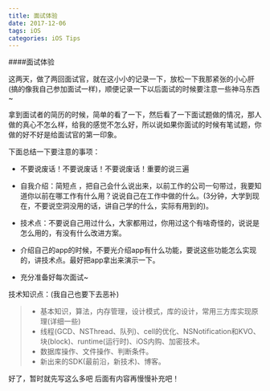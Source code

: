 ```yaml
---
title: 面试体验
date: 2017-12-06
tags: iOS
categories: iOS Tips
---
```


####面试体验

这两天，做了两回面试官，就在这小小的记录一下，放松一下我那紧张的小心肝(搞的像我自己参加面试一样)，顺便记录一下以后面试的时候要注意一些神马东西~

拿到面试者的简历的时候，简单的看了一下，然后看了一下面试题做的情况，那人做的真心不怎么样，给我的感觉不怎么好，所以说如果你面试的时候有笔试题，你做的好不好是给面试官的第一印象。

下面总结一下要注意的事项：

<!-- more -->

- 不要说废话！不要说废话！不要说废话！重要的说三遍

- 自我介绍：简短点 ，把自己会什么说出来，以前工作的公司一句带过，我要知道你以前在哪工作有什么用？说说自己在工作中做的什么。(3分钟，大学到现在，不要说空洞没用的话，讲自己学的什么，实际有用到的)。

- 技术点：不要说自己用过什么，大家都用过，你用过这个有啥奇怪的，说说是怎么用的，有没有什么改进方案。

- 介绍自己的app的时候，不要光介绍app有什么功能，要说这些功能怎么实现的，讲技术点。最好把app拿出来演示一下。

- 充分准备好每次面试~

技术知识点：(我自己也要下去恶补)

>- 基本知识，算法，内存管理，设计模式，库的设计，常用三方库实现原理(详细一些)
>- 线程(GCD、NSThread、队列)、cell的优化、NSNotification和KVO、块(block)、runtime(运行时)、iOS内购、加密技术。
>- 数据库操作、文件操作、判断条件。
>- 新出来的SDK(最前沿，新技术)、博客。


好了，暂时就先写这么多吧
后面有内容再慢慢补充吧！